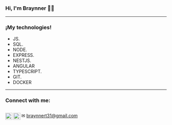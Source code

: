 ### Hi, I'm Braynner 👨‍💻

----------------------------------------------------------------------------------------------------------------------------------------------------------------------------------
### ¡My technologies!
- JS.
- SQL.
- NODE.
- EXPRESS.
- NESTJS.
- ANGULAR
- TYPESCRIPT.
- GIT.
- DOCKER
  

-----------------------------------------------------------------------------------------------------------------------------------------------------------------------------------


[instagram]: https://www.instagram.com/braynner31/
[linkedin]: https://www.linkedin.com/in/braynner-saul-silva-toncel-4923b2225/

### Connect with me:

[<img align="left" alt="Sebastián_c | LinkedIn" width="22px" src="https://cdn.jsdelivr.net/npm/simple-icons@v3/icons/linkedin.svg" />][linkedin]
[<img align="left" alt="Sebastián_c | Instagram" width="22px" src="https://cdn.jsdelivr.net/npm/simple-icons@v3/icons/instagram.svg" />][instagram]
-----------------------------------------------------------------------------------------------------------------------------------------------------------------------------------
✉  braynnert31@gmail.com

